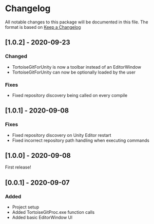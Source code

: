 # Changelog
All notable changes to this package will be documented in this file. The format is based on [Keep a Changelog](http://keepachangelog.com/en/1.0.0/)

## [1.0.2] - 2020-09-23
### Changed
- TortoiseGitForUnity is now a toolbar instead of an EditorWindow
- TortoiseGitForUnity can now be optionally loaded by the user
### Fixes
- Fixed repository discovery being called on every compile

## [1.0.1] - 2020-09-08
### Fixes
- Fixed repository discovery on Unity Editor restart
- Fixed incorrect repository path handling when executing commands

## [1.0.0] - 2020-09-08
First release!

## [0.0.1] - 2020-09-07
### Added
- Project setup
- Added TortoiseGitProc.exe function calls
- Added basic EditorWindow UI
